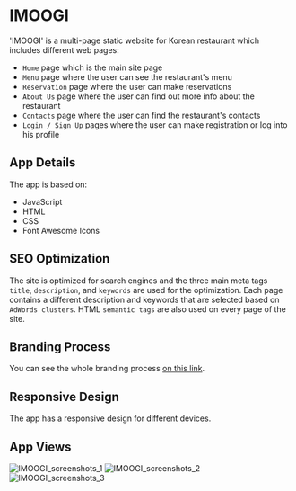 # IMOOGI

'IMOOGI' is a multi-page static website for Korean restaurant which includes different web pages:

- `Home` page which is the main site page
- `Menu` page where the user can see the restaurant's menu
- `Reservation` page where the user can make reservations
- `About Us` page where the user can find out more info about the restaurant
- `Contacts` page where the user can find the restaurant's contacts
- `Login / Sign Up` pages where the user can make registration or log into his profile

## App Details

The app is based on:

- JavaScript
- HTML
- CSS
- Font Awesome Icons

## SEO Optimization

The site is optimized for search engines and the three main meta tags `title`, `description`, and `keywords` are used for the optimization. Each page contains a different description and keywords that are selected based on `AdWords clusters`. HTML `semantic tags` are also used on every page of the site.

## Branding Process

You can see the whole branding process [on this link](https://www.behance.net/gallery/182834033/IMOOGI-Korean-Restaurant-Brand-Identity).

## Responsive Design

The app has a responsive design for different devices.

## App Views

![IMOOGI_screenshots_1](https://github.com/yopopova/IMOOGI/assets/59256039/6c2b00cb-11fa-4bf1-8a23-0974bb8f6e3d)
![IMOOGI_screenshots_2](https://github.com/yopopova/IMOOGI/assets/59256039/a28232fd-5dc5-4643-afaf-5a1726b87b09)
![IMOOGI_screenshots_3](https://github.com/yopopova/IMOOGI/assets/59256039/f3fe6055-e9ab-42dc-b017-820e3e83afbb)